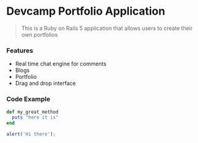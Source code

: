 # Devcamp Portfolio Application

> This is a Ruby on Rails 5 application that allows users to create their own portfolios

### Features

- Real time chat engine for comments
- Blogs
- Portfolio
- Drag and drop interface

### Code Example

```ruby
def my_great_method
  puts "here it is"
end
```

```javascript
alert('Hi there');
```
